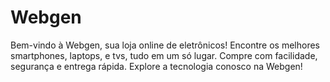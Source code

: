 # Webgen
Bem-vindo à Webgen, sua loja online de eletrônicos! Encontre os melhores smartphones, laptops, e tvs, tudo em um só lugar. Compre com facilidade, segurança e entrega rápida. Explore a tecnologia conosco na Webgen!
